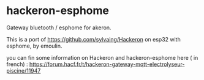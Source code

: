 # hackeron-esphome
Gateway bluetooth / esphome for akeron.

This is a port of https://github.com/sylvaing/Hackeron on esp32 with esphome, by emoulin.

you can fin some information on Hackeron and hackeron-esphome here ( in french) : https://forum.hacf.fr/t/hackeron-gateway-mqtt-electrolyseur-piscine/11947


